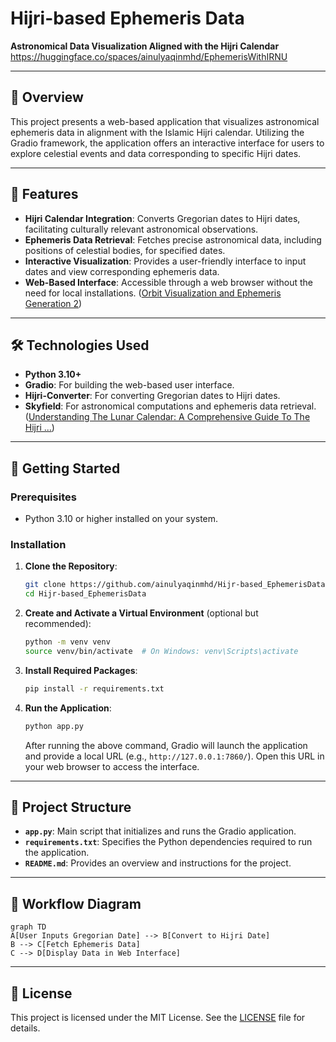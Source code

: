 # Hijri-based Ephemeris Data

**Astronomical Data Visualization Aligned with the Hijri Calendar**
https://huggingface.co/spaces/ainulyaqinmhd/EphemerisWithIRNU

---

## 📘 Overview

This project presents a web-based application that visualizes astronomical ephemeris data in alignment with the Islamic Hijri calendar. Utilizing the Gradio framework, the application offers an interactive interface for users to explore celestial events and data corresponding to specific Hijri dates.

---

## 🌟 Features

- **Hijri Calendar Integration**: Converts Gregorian dates to Hijri dates, facilitating culturally relevant astronomical observations.
- **Ephemeris Data Retrieval**: Fetches precise astronomical data, including positions of celestial bodies, for specified dates.
- **Interactive Visualization**: Provides a user-friendly interface to input dates and view corresponding ephemeris data.
- **Web-Based Interface**: Accessible through a web browser without the need for local installations. ([Orbit Visualization and Ephemeris Generation 2](https://studylib.net/doc/7732789/orbit-visualization-and-ephemeris-generation-2?utm_source=chatgpt.com))

---

## 🛠️ Technologies Used

- **Python 3.10+**
- **Gradio**: For building the web-based user interface.
- **Hijri-Converter**: For converting Gregorian dates to Hijri dates.
- **Skyfield**: For astronomical computations and ephemeris data retrieval. ([Understanding The Lunar Calendar: A Comprehensive Guide To The Hijri ...](https://ethiopianholidayscalendar.pages.dev/new-pshslh-understanding-the-lunar-calendar-a-comprehensive-guide-to-the-hijri-calendar-zkrkpi-pics/?utm_source=chatgpt.com))

---

## 🚀 Getting Started

### Prerequisites

- Python 3.10 or higher installed on your system.

### Installation

1. **Clone the Repository**:
   ```bash
   git clone https://github.com/ainulyaqinmhd/Hijr-based_EphemerisData.git
   cd Hijr-based_EphemerisData
   ```

2. **Create and Activate a Virtual Environment** (optional but recommended):
   ```bash
   python -m venv venv
   source venv/bin/activate  # On Windows: venv\Scripts\activate
   ```

3. **Install Required Packages**:
   ```bash
   pip install -r requirements.txt
   ```

4. **Run the Application**:
   ```bash
   python app.py
   ```
   After running the above command, Gradio will launch the application and provide a local URL (e.g., `http://127.0.0.1:7860/`). Open this URL in your web browser to access the interface.

---

## 📁 Project Structure

- **`app.py`**: Main script that initializes and runs the Gradio application.
- **`requirements.txt`**: Specifies the Python dependencies required to run the application.
- **`README.md`**: Provides an overview and instructions for the project.

---

## 🔄 Workflow Diagram


```mermaid
graph TD
A[User Inputs Gregorian Date] --> B[Convert to Hijri Date]
B --> C[Fetch Ephemeris Data]
C --> D[Display Data in Web Interface]
```


---

## 📄 License

This project is licensed under the MIT License. See the [LICENSE](LICENSE) file for details.

